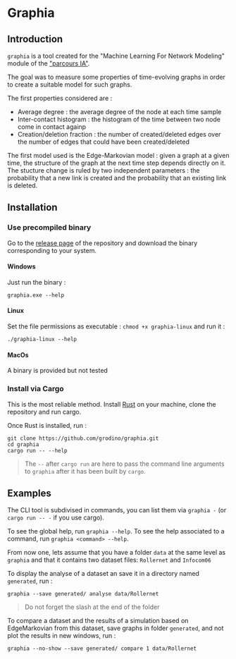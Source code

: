 # Graphia

## Introduction
`graphia` is a tool created for the "Machine Learning For Network Modeling" module of the ["parcours IA"](https://ens-paris-saclay.fr/etudes/diplome-ens-paris-saclay/parcours-intelligence-artificielle-ia).

The goal was to measure some properties of time-evolving graphs in order to create a suitable model for such graphs.

The first properties considered are :
* Average degree : the average degree of the node at each time sample
* Inter-contact histogram : the histogram of the time between two node come in contact againp
* Creation/deletion fraction : the number of created/deleted edges over the number of edges that could have been
 created/deleted

The first model used is the Edge-Markovian model :
given a graph at a given time, the structure of the graph at the next time step depends directly on it. The stucture 
change is ruled by two independent parameters : the  probability that a new link is created and the probability that an
 existing link is deleted.

## Installation

### Use precompiled binary
Go to the [release page](https://github.com/grodino/graphia/releases) of the repository and download the binary 
corresponding to your system.

#### Windows
Just run the binary : 
```shell script
graphia.exe --help
```

#### Linux
Set the file permissions as executable : `chmod +x graphia-linux` and run it :
```shell script
./graphia-linux --help
```

#### MacOs
A binary is provided but not tested


### Install via Cargo 
This is the most reliable method. Install [Rust](https://www.rust-lang.org/tools/install) on your machine, clone the 
repository and run cargo.

Once Rust is installed, run :
```shell script
git clone https://github.com/grodino/graphia.git
cd graphia
cargo run -- --help
```

> The `--` after `cargo run` are here to pass the command line arguments to `graphia` after it has been built by `cargo`.


## Examples

The CLI tool is subdivised in commands, you can list them via ```graphia -``` (or ```cargo run -- -``` if you
 use cargo). 
 
 To see the global help, run `graphia --help`. To see the help associated to a command, run 
 ```graphia <command> --help```.
 
 From now one, lets assume that you have a folder `data` at the same level as `graphia` and that it contains two 
 dataset files: `Rollernet` and `Infocom06`
  
 To display the analyse of a dataset an save it in a directory named `generated`, run :
 ```shell script
graphia --save generated/ analyse data/Rollernet
```
> Do not forget the slash at the end of the folder

To compare a dataset and the results of a simulation based on EdgeMarkovian from this dataset, save graphs in 
folder `generated`, and not plot the results in new windows, run :
```shell script
graphia --no-show --save generated/ compare 1 data/Rollernet
```